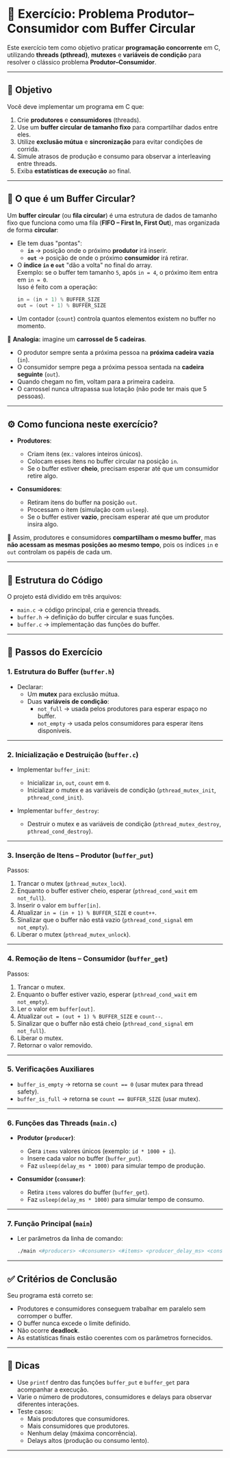 # 🧵 Exercício: Problema Produtor–Consumidor com Buffer Circular

Este exercício tem como objetivo praticar **programação concorrente** em C, utilizando **threads (pthread)**, **mutexes** e **variáveis de condição** para resolver o clássico problema **Produtor–Consumidor**.

---

## 🎯 Objetivo

Você deve implementar um programa em C que:

1. Crie **produtores** e **consumidores** (threads).
2. Use um **buffer circular de tamanho fixo** para compartilhar dados entre eles.
3. Utilize **exclusão mútua** e **sincronização** para evitar condições de corrida.
4. Simule atrasos de produção e consumo para observar a interleaving entre threads.
5. Exiba **estatísticas de execução** ao final.

---

## 🔄 O que é um Buffer Circular?

Um **buffer circular** (ou **fila circular**) é uma estrutura de dados de tamanho fixo que funciona como uma fila (**FIFO – First In, First Out**), mas organizada de forma **circular**:

- Ele tem duas "pontas":
  - **`in`** → posição onde o próximo **produtor** irá inserir.
  - **`out`** → posição de onde o próximo **consumidor** irá retirar.
- O **índice `in` e `out`** "dão a volta" no final do array.  
  Exemplo: se o buffer tem tamanho `5`, após `in = 4`, o próximo item entra em `in = 0`.  
  Isso é feito com a operação:  
  ```c
  in = (in + 1) % BUFFER_SIZE
  out = (out + 1) % BUFFER_SIZE
  ```
- Um contador (`count`) controla quantos elementos existem no buffer no momento.

📌 **Analogia:** imagine um **carrossel de 5 cadeiras**.  
- O produtor sempre senta a próxima pessoa na **próxima cadeira vazia** (`in`).  
- O consumidor sempre pega a próxima pessoa sentada na **cadeira seguinte** (`out`).  
- Quando chegam no fim, voltam para a primeira cadeira.  
- O carrossel nunca ultrapassa sua lotação (não pode ter mais que 5 pessoas).

---

## ⚙️ Como funciona neste exercício?

- **Produtores**:
  - Criam itens (ex.: valores inteiros únicos).
  - Colocam esses itens no buffer circular na posição `in`.
  - Se o buffer estiver **cheio**, precisam esperar até que um consumidor retire algo.

- **Consumidores**:
  - Retiram itens do buffer na posição `out`.
  - Processam o item (simulação com `usleep`).
  - Se o buffer estiver **vazio**, precisam esperar até que um produtor insira algo.

📌 Assim, produtores e consumidores **compartilham o mesmo buffer**, mas **não acessam as mesmas posições ao mesmo tempo**, pois os índices `in` e `out` controlam os papéis de cada um.

---

## 📂 Estrutura do Código

O projeto está dividido em três arquivos:

- `main.c` → código principal, cria e gerencia threads.
- `buffer.h` → definição do buffer circular e suas funções.
- `buffer.c` → implementação das funções do buffer.

---

## 🚦 Passos do Exercício

### 1. Estrutura do Buffer (`buffer.h`)
- Declarar:
  - Um **mutex** para exclusão mútua.
  - Duas **variáveis de condição**:
    - `not_full` → usada pelos produtores para esperar espaço no buffer.
    - `not_empty` → usada pelos consumidores para esperar itens disponíveis.

---

### 2. Inicialização e Destruição (`buffer.c`)
- Implementar `buffer_init`:
  - Inicializar `in`, `out`, `count` em `0`.
  - Inicializar o mutex e as variáveis de condição (`pthread_mutex_init`, `pthread_cond_init`).

- Implementar `buffer_destroy`:
  - Destruir o mutex e as variáveis de condição (`pthread_mutex_destroy`, `pthread_cond_destroy`).

---

### 3. Inserção de Itens – Produtor (`buffer_put`)
Passos:
1. Trancar o mutex (`pthread_mutex_lock`).
2. Enquanto o buffer estiver cheio, esperar (`pthread_cond_wait` em `not_full`).
3. Inserir o valor em `buffer[in]`.
4. Atualizar `in = (in + 1) % BUFFER_SIZE` e `count++`.
5. Sinalizar que o buffer não está vazio (`pthread_cond_signal` em `not_empty`).
6. Liberar o mutex (`pthread_mutex_unlock`).

---

### 4. Remoção de Itens – Consumidor (`buffer_get`)
Passos:
1. Trancar o mutex.
2. Enquanto o buffer estiver vazio, esperar (`pthread_cond_wait` em `not_empty`).
3. Ler o valor em `buffer[out]`.
4. Atualizar `out = (out + 1) % BUFFER_SIZE` e `count--`.
5. Sinalizar que o buffer não está cheio (`pthread_cond_signal` em `not_full`).
6. Liberar o mutex.
7. Retornar o valor removido.

---

### 5. Verificações Auxiliares
- `buffer_is_empty` → retorna se `count == 0` (usar mutex para thread safety).
- `buffer_is_full` → retorna se `count == BUFFER_SIZE` (usar mutex).

---

### 6. Funções das Threads (`main.c`)
- **Produtor (`producer`)**:
  - Gera `items` valores únicos (exemplo: `id * 1000 + i`).
  - Insere cada valor no buffer (`buffer_put`).
  - Faz `usleep(delay_ms * 1000)` para simular tempo de produção.

- **Consumidor (`consumer`)**:
  - Retira `items` valores do buffer (`buffer_get`).
  - Faz `usleep(delay_ms * 1000)` para simular tempo de consumo.

---

### 7. Função Principal (`main`)
- Ler parâmetros da linha de comando:
  ```bash
  ./main <#producers> <#consumers> <#items> <producer_delay_ms> <consumer_delay_ms>
  ```

---

## ✅ Critérios de Conclusão
Seu programa está correto se:
- Produtores e consumidores conseguem trabalhar em paralelo sem corromper o buffer.
- O buffer nunca excede o limite definido.
- Não ocorre **deadlock**.
- As estatísticas finais estão coerentes com os parâmetros fornecidos.

---

## 🔧 Dicas
- Use `printf` dentro das funções `buffer_put` e `buffer_get` para acompanhar a execução.
- Varie o número de produtores, consumidores e delays para observar diferentes interações.
- Teste casos:
  - Mais produtores que consumidores.
  - Mais consumidores que produtores.
  - Nenhum delay (máxima concorrência).
  - Delays altos (produção ou consumo lento).

---